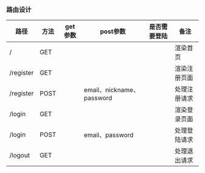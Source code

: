 ### 路由设计
|   路径   | 方法 | get参数|          post参数       | 是否需要登陆|     备注     |
|---------|-----|--------|------------------------ |----------|--------------|
|    /    | GET |        |                         |          |    渲染首页   |
|/register| GET |        |                         |          |  渲染注册页面  |
|/register| POST|        | email、nickname、password|          |  处理注册请求  |
|/login   | GET |        |                         |           |  渲染登录页面 |
|/login   | POST|        |      email、password     |          |   处理登陆请求 |
|/logout  | GET |        |                         |           |  处理退出请求  |